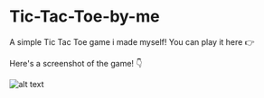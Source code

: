 # Tic-Tac-Toe-by-me
A simple Tic Tac Toe game i made myself! You can play it here	👉

Here's a screenshot of the game! 👇

![alt text](https://raw.githubusercontent.com/kolevgenchev/RockPaperScissors-My-first-game/main/tictactoe.png)
